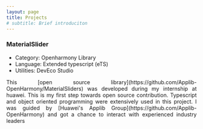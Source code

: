 ```yaml
---
layout: page
title: Projects
# subtitle: Brief introduciton
---
```


### MaterialSlider
- Category: Openharmony Library
- Language: Extended typescript (eTS)
- Utilities: DevEco Studio

<div style="text-align : justify">
This [open source library](https://github.com/Applib-OpenHarmony/MaterialSliders) was developed during my internship at huawei. This is my first step towards open source contribution. Typescript and object oriented programming were extensively used in this project. I was guided by [Huawei's Applib Group](https://github.com/Applib-OpenHarmony) and got a chance to interact with experienced industry leaders
</div>
